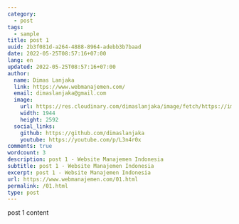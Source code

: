 ```yaml
---
category:
  - post
tags:
  - sample
title: post 1
uuid: 2b3f081d-a264-4888-8964-adebb3b7baad
date: 2022-05-25T08:57:16+07:00
lang: en
updated: 2022-05-25T08:57:16+07:00
author:
  name: Dimas Lanjaka
  link: https://www.webmanajemen.com/
  email: dimaslanjaka@gmail.com
  image:
    url: https://res.cloudinary.com/dimaslanjaka/image/fetch/https://imgdb.net/images/3600.jpg
    width: 1944
    height: 2592
  social_links:
    github: https://github.com/dimaslanjaka
    youtube: https://youtube.com/p/L3n4r0x
comments: true
wordcount: 3
description: post 1 - Website Manajemen Indonesia
subtitle: post 1 - Website Manajemen Indonesia
excerpt: post 1 - Website Manajemen Indonesia
url: https://www.webmanajemen.com/01.html
permalink: /01.html
type: post
---
```


post 1 content